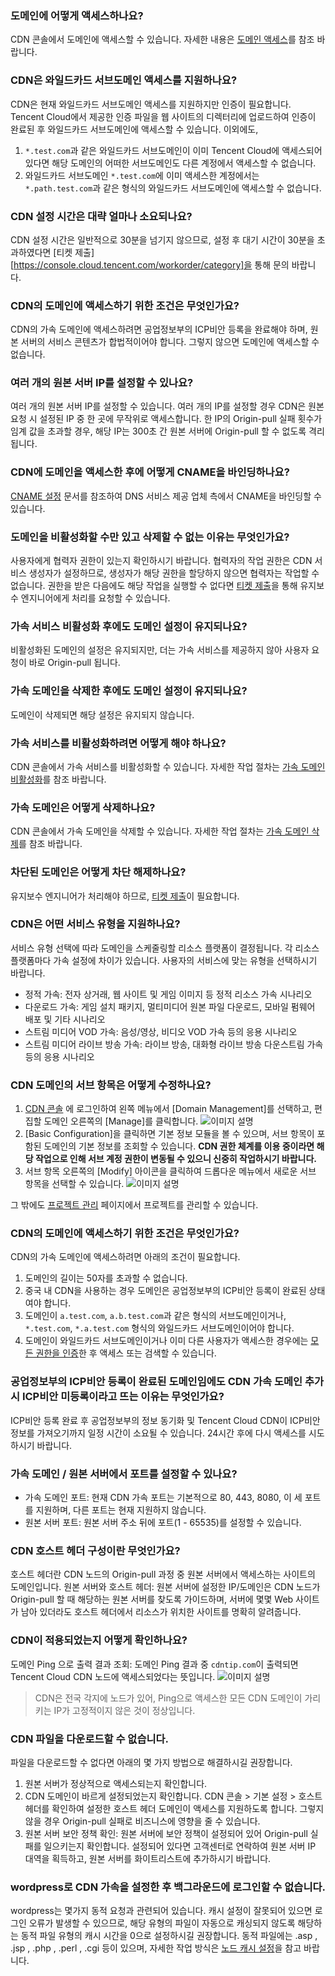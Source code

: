 ### 도메인에 어떻게 액세스하나요?
CDN 콘솔에서 도메인에 액세스할 수 있습니다. 자세한 내용은 [도메인 액세스](https://intl.cloud.tencent.com/document/product/228/5734)를 참조 바랍니다.

### CDN은 와일드카드 서브도메인 액세스를 지원하나요?
CDN은 현재 와일드카드 서브도메인 액세스를 지원하지만 인증이 필요합니다. Tencent Cloud에서 제공한 인증 파일을 웹 사이트의 디렉터리에 업로드하여 인증이 완료된 후 와일드카드 서브도메인에 액세스할 수 있습니다.
이외에도,
1. `*.test.com`과 같은 와일드카드 서브도메인이 이미 Tencent Cloud에 액세스되어 있다면 해당 도메인의 어떠한 서브도메인도 다른 계정에서 액세스할 수 없습니다.
2. 와일드카드 서브도메인 `*.test.com`에 이미 액세스한 계정에서는 `*.path.test.com`과 같은 형식의 와일드카드 서브도메인에 액세스할 수 없습니다.

### CDN 설정 시간은 대략 얼마나 소요되나요?
CDN 설정 시간은 일반적으로 30분을 넘기지 않으므로, 설정 후 대기 시간이 30분을 초과하였다면 [티켓 제출][https://console.cloud.tencent.com/workorder/category]을 통해 문의 바랍니다.

### CDN의 도메인에 액세스하기 위한 조건은 무엇인가요?
CDN의 가속 도메인에 액세스하려면 공업정보부의 ICP비안 등록을 완료해야 하며, 원본 서버의 서비스 콘텐츠가 합법적이어야 합니다. 그렇지 않으면 도메인에 액세스할 수 없습니다.

### 여러 개의 원본 서버 IP를 설정할 수 있나요?
여러 개의 원본 서버 IP를 설정할 수 있습니다. 여러 개의 IP를 설정할 경우 CDN은 원본 요청 시 설정된 IP 중 한 곳에 무작위로 액세스합니다. 한 IP의 Origin-pull 실패 횟수가 임계 값을 초과할 경우, 해당 IP는 300초 간 원본 서버에 Origin-pull 할 수 없도록 격리됩니다.

### CDN에 도메인을 액세스한 후에 어떻게 CNAME을 바인딩하나요?
[CNAME 설정](https://intl.cloud.tencent.com/document/product/228/3121) 문서를 참조하여 DNS 서비스 제공 업체 측에서 CNAME을 바인딩할 수 있습니다.

### 도메인을 비활성화할 수만 있고 삭제할 수 없는 이유는 무엇인가요?
사용자에게 협력자 권한이 있는지 확인하시기 바랍니다. 협력자의 작업 권한은 CDN 서비스 생성자가 설정하므로, 생성자가 해당 권한을 할당하지 않으면 협력자는 작업할 수 없습니다. 권한을 받은 다음에도 해당 작업을 실행할 수 없다면 [티켓 제출](https://console.cloud.tencent.com/workorder/category)을 통해 유지보수 엔지니어에게 처리를 요청할 수 있습니다.

### 가속 서비스 비활성화 후에도 도메인 설정이 유지되나요?
비활성화된 도메인의 설정은 유지되지만, 더는 가속 서비스를 제공하지 않아 사용자 요청이 바로 Origin-pull 됩니다.

### 가속 도메인을 삭제한 후에도 도메인 설정이 유지되나요?
도메인이 삭제되면 해당 설정은 유지되지 않습니다.

### 가속 서비스를 비활성화하려면 어떻게 해야 하나요?
CDN 콘솔에서 가속 서비스를 비활성화할 수 있습니다. 자세한 작업 절차는 [가속 도메인 비활성화](https://intl.cloud.tencent.com/document/product/228/5736)를 참조 바랍니다.

### 가속 도메인은 어떻게 삭제하나요?
CDN 콘솔에서 가속 도메인을 삭제할 수 있습니다. 자세한 작업 절차는 [가속 도메인 삭제](https://intl.cloud.tencent.com/document/product/228/5736)를 참조 바랍니다.

### 차단된 도메인은 어떻게 차단 해제하나요?
유지보수 엔지니어가 처리해야 하므로, [티켓 제출](https://console.cloud.tencent.com/workorder/category)이 필요합니다.

### CDN은 어떤 서비스 유형을 지원하나요?
서비스 유형 선택에 따라 도메인을 스케줄링할 리소스 플랫폼이 결정됩니다. 각 리소스 플랫폼마다 가속 설정에 차이가 있습니다. 사용자의 서비스에 맞는 유형을 선택하시기 바랍니다.
- 정적 가속: 전자 상거래, 웹 사이트 및 게임 이미지 등 정적 리소스 가속 시나리오
- 다운로드 가속: 게임 설치 패키지, 멀티미디어 원본 파일 다운로드, 모바일 펌웨어 배포 및 기타 시나리오
- 스트림 미디어 VOD 가속: 음성/영상, 비디오 VOD 가속 등의 응용 시나리오
- 스트림 미디어 라이브 방송 가속: 라이브 방송, 대화형 라이브 방송 다운스트림 가속 등의 응용 시나리오

### CDN 도메인의 서브 항목은 어떻게 수정하나요?

1. [CDN 콘솔](https://console.cloud.tencent.com/cdn) 에 로그인하여 왼쪽 메뉴에서 [Domain Management]를 선택하고, 편집할 도메인 오른쪽의 [Manage]를 클릭합니다.
![이미지 설명](https://main.qcloudimg.com/raw/852e08c890317ef2442d5af655da42c5.png)
2. [Basic Configuration]을 클릭하면 기본 정보 모듈을 볼 수 있으며, 서브 항목이 포함된 도메인의 기본 정보를 조회할 수 있습니다. **CDN 권한 체계를 이용 중이라면 해당 작업으로 인해 서브 계정 권한이 변동될 수 있으니 신중히 작업하시기 바랍니다.**
3. 서브 항목 오른쪽의 [Modify] 아이콘을 클릭하여 드롭다운 메뉴에서 새로운 서브 항목을 선택할 수 있습니다.
![이미지 설명](https://main.qcloudimg.com/raw/221cc1b397082246240c706ccf355964.png)

그 밖에도 [프로젝트 관리](https://console.cloud.tencent.com/project) 페이지에서 프로젝트를 관리할 수 있습니다.


### CDN의 도메인에 액세스하기 위한 조건은 무엇인가요?
CDN의 가속 도메인에 액세스하려면 아래의 조건이 필요합니다.
1. 도메인의 길이는 50자를 초과할 수 없습니다.
2. 중국 내 CDN을 사용하는 경우 도메인은 공업정보부의 ICP비안 등록이 완료된 상태여야 합니다.
3. 도메인이 `a.test.com`, `a.b.test.com`과 같은 형식의 서브도메인이거나, `*.test.com`, `*.a.test.com` 형식의 와일드카드 서브도메인이어야 합니다.
4. 도메인이 와일드카드 서브도메인이거나 이미 다른 사용자가 액세스한 경우에는 [모든 권한을 인증](https://intl.cloud.tencent.com/document/product/228/5734#m1)한 후 액세스 또는 검색할 수 있습니다.

### 공업정보부의 ICP비안 등록이 완료된 도메인임에도 CDN 가속 도메인 추가 시 ICP비안 미등록이라고 뜨는 이유는 무엇인가요?
ICP비안 등록 완료 후 공업정보부의 정보 동기화 및 Tencent Cloud CDN이 ICP비안 정보를 가져오기까지 일정 시간이 소요될 수 있습니다. 24시간 후에 다시 액세스를 시도하시기 바랍니다.

### 가속 도메인 / 원본 서버에서 포트를 설정할 수 있나요?
- 가속 도메인 포트: 현재 CDN 가속 포트는 기본적으로 80, 443, 8080, 이 세 포트를 지원하며, 다른 포트는 현재 지원하지 않습니다.
- 원본 서버 포트: 원본 서버 주소 뒤에 포트(1 - 65535)를 설정할 수 있습니다.

### CDN 호스트 헤더 구성이란 무엇인가요?
호스트 헤더란 CDN 노드의 Origin-pull 과정 중 원본 서버에서 액세스하는 사이트의 도메인입니다. 원본 서버와 호스트 헤더: 원본 서버에 설정한 IP/도메인은 CDN 노드가 Origin-pull 할 때 해당하는 원본 서버를 찾도록 가이드하며, 서버에 몇몇 Web 사이트가 남아 있더라도 호스트 헤더에서 리소스가 위치한 사이트를 명확히 알려줍니다.


### CDN이 적용되었는지 어떻게 확인하나요?

도메인 Ping 으로 출력 결과 조회: 도메인 Ping 결과 중 `cdntip.com`이 출력되면 Tencent Cloud CDN 노드에 액세스되었다는 뜻입니다.
![이미지 설명](https://main.qcloudimg.com/raw/657d4b219f99acc10b55cf9faabd9943.png)
> CDN은 전국 각지에 노드가 있어, Ping으로 액세스한 모든 CDN 도메인이 가리키는 IP가 고정적이지 않은 것이 정상입니다.

### CDN 파일을 다운로드할 수 없습니다.

파일을 다운로드할 수 없다면 아래의 몇 가지 방법으로 해결하시길 권장합니다.
1. 원본 서버가 정상적으로 액세스되는지 확인합니다.
2. CDN 도메인이 바르게 설정되었는지 확인합니다. CDN 콘솔 > 기본 설정 > 호스트 헤더를 확인하여 설정한 호스트 헤더 도메인이 액세스를 지원하도록 합니다. 그렇지 않을 경우 Origin-pull 실패로 비즈니스에 영향을 줄 수 있습니다.
3. 원본 서버 보안 정책 확인: 원본 서버에 보안 정책이 설정되어 있어 Origin-pull 실패를 일으키는지 확인합니다. 설정되어 있다면 고객센터로 연락하여 원본 서버 IP 대역을 획득하고, 원본 서버를 화이트리스트에 추가하시기 바랍니다.


### wordpress로 CDN 가속을 설정한 후 백그라운드에 로그인할 수 없습니다.
wordpress는 몇가지 동적 요청과 관련되어 있습니다. 캐시 설정이 잘못되어 있으면 로그인 오류가 발생할 수 있으므로, 해당 유형의 파일이 자동으로 캐싱되지 않도록 해당하는 동적 파일 유형의 캐시 시간을 0으로 설정하시길 권장합니다. 동적 파일에는 .asp , .jsp , .php , .perl , .cgi 등이 있으며, 자세한 작업 방식은 [노드 캐시 설정](https://intl.cloud.tencent.com/document/product/228/35317)을 참고 바랍니다.


